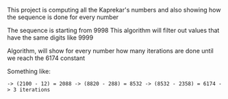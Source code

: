 This project is computing all the Kaprekar's numbers and also showing how the sequence is done for every number

The sequence is starting from 9998
This algorithm will filter out values that have the same digits like 9999

Algorithm, will show for every number how many iterations are done until we reach the 6174 constant

Something like:

``-> (2100 - 12) = 2088 -> (8820 - 288) = 8532 -> (8532 - 2358) = 6174 -> 3 iterations``